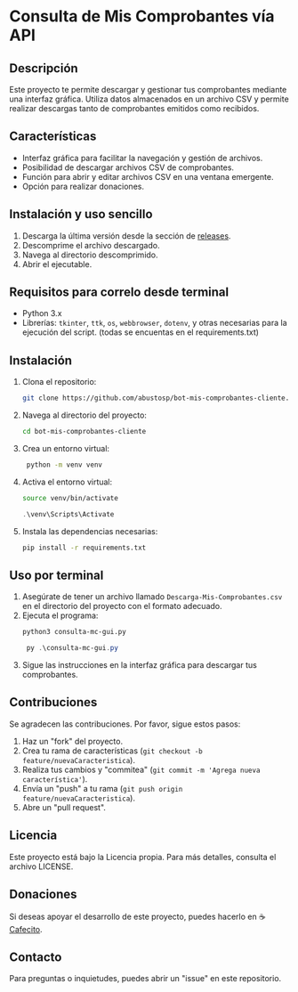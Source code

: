 # Consulta de Mis Comprobantes vía API

## Descripción
Este proyecto te permite descargar y gestionar tus comprobantes mediante una interfaz gráfica. Utiliza datos almacenados en un archivo CSV y permite realizar descargas tanto de comprobantes emitidos como recibidos.

## Características
- Interfaz gráfica para facilitar la navegación y gestión de archivos.
- Posibilidad de descargar archivos CSV de comprobantes.
- Función para abrir y editar archivos CSV en una ventana emergente.
- Opción para realizar donaciones.

## Instalación y uso sencillo
1. Descarga la última versión desde la sección de [releases](https://github.com/abustosp/bot-mis-comprobantes-cliente/releases).
2. Descomprime el archivo descargado.
3. Navega al directorio descomprimido.
4. Abrir el ejecutable.


## Requisitos para correlo desde terminal
- Python 3.x
- Librerías: `tkinter`, `ttk`, `os`, `webbrowser`, `dotenv`, y otras necesarias para la ejecución del script. (todas se encuentas en el requirements.txt)

## Instalación
1. Clona el repositorio:
   ```bash
   git clone https://github.com/abustosp/bot-mis-comprobantes-cliente.git
   ```
   
2. Navega al directorio del proyecto:
   ```bash
   cd bot-mis-comprobantes-cliente
   ```

3. Crea un entorno virtual:
   ```bash
    python -m venv venv
    ```

4. Activa el entorno virtual:
    ```bash
    source venv/bin/activate
    ```
    ```powershell
    .\venv\Scripts\Activate
    ```

5. Instala las dependencias necesarias:
   ```bash
   pip install -r requirements.txt
   ```

## Uso por terminal
1. Asegúrate de tener un archivo llamado `Descarga-Mis-Comprobantes.csv` en el directorio del proyecto con el formato adecuado.
2. Ejecuta el programa:
   ```bash
   python3 consulta-mc-gui.py
   ```
   ```powershell
    py .\consulta-mc-gui.py
    ```
3. Sigue las instrucciones en la interfaz gráfica para descargar tus comprobantes.

## Contribuciones
Se agradecen las contribuciones. Por favor, sigue estos pasos:
1. Haz un "fork" del proyecto.
2. Crea tu rama de características (`git checkout -b feature/nuevaCaracteristica`).
3. Realiza tus cambios y "commitea" (`git commit -m 'Agrega nueva característica'`).
4. Envía un "push" a tu rama (`git push origin feature/nuevaCaracteristica`).
5. Abre un "pull request".

## Licencia
Este proyecto está bajo la Licencia propia. Para más detalles, consulta el archivo LICENSE.

## Donaciones
Si deseas apoyar el desarrollo de este proyecto, puedes hacerlo en ☕ [Cafecito](https://cafecito.app/abustos).

## Contacto
Para preguntas o inquietudes, puedes abrir un "issue" en este repositorio.